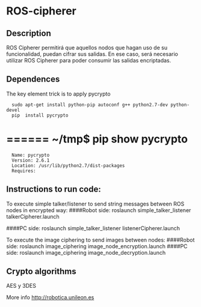 ROS-cipherer
==============================

## Description
ROS Cipherer permitirá que aquellos nodos que hagan uso de su funcionalidad, puedan cifrar sus salidas. En ese caso, será necesario utilizar ROS Cipherer para poder consumir las salidas encriptadas.

## Dependences
The key element trick is to apply pycrypto

      sudo apt-get install python-pip autoconf g++ python2.7-dev python-devel
      pip  install pycrypto
======
      ~/tmp$ pip show pycrypto
======
      Name: pycrypto
      Version: 2.6.1
      Location: /usr/lib/python2.7/dist-packages
      Requires: 

## Instructions to run code:
To execute simple talker/listener to send string messages between ROS nodes in encrypted way:
####Robot side:
      roslaunch  simple_talker_listener  talkerCipherer.launch

####PC side:
      roslaunch  simple_talker_listener  listenerCipherer.launch


To execute the image ciphering to send images between nodes:
####Robot side:
       roslaunch  image_ciphering  image_node_encryption.launch
####PC side:
      roslaunch  image_ciphering  image_node_decryption.launch
     
## Crypto algorithms 
 AES y 3DES



More info http://robotica.unileon.es
